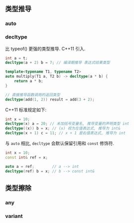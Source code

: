 ## 类型推导

### auto

### decltype

比 typeof() 更强的类型推导. C++11 引入.

```cpp
int a = t;
decltype(a + 2) b = 7; // 编译期推导 表达式结果类型

template<typename T1, typename T2>
auto multiply(T1 a, T2 b) -> decltype(a * b) {
	return a * b;
}

// 直接推导函数调用的返回类型
decltype(add(1, 2)) result = add(3 + 2);
```

C++11 标准规定如下:

```cpp
int x = 10;
decltype(x) a = 20; // 未加括号变量名, 推导变量的声明类型 int
decltype((x)) b = x; // (x) 视为左值表达式, 推导为 int&
decltype(x + 1) c = 11; // x + 1 是右值表达式, 推导为 int
```

与 `auto` 相比, `decltype` 会默认保留引用和 `const` 修饰符.

```cpp
int x = 10;
const int& ref = x;

auto a = ref;        // a --> int
decltype(ref) b = x; // b --> const int&
```

## 类型擦除

### any

### variant
